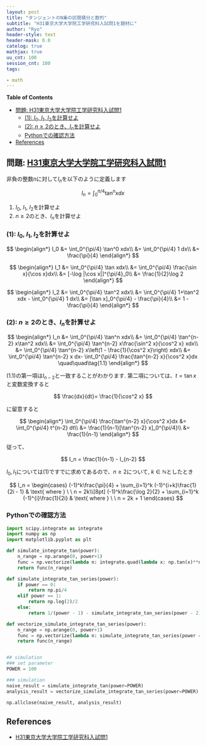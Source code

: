```yaml
---
layout: post
title: "タンジェントのN乗の区間積分と数列"
subtitle: "H31東京大学大学院工学研究科入試問1を題材に"
author: "Ryo"
header-style: text
header-mask: 0.0
catelog: true
mathjax: true
uu_cnt: 100
session_cnt: 100 
tags:

- math
---
```



**Table of Contents**
<!-- START doctoc generated TOC please keep comment here to allow auto update -->
<!-- DON'T EDIT THIS SECTION, INSTEAD RE-RUN doctoc TO UPDATE -->

- [問題: H31東京大学大学院工学研究科入試問1](#%E5%95%8F%E9%A1%8C-h31%E6%9D%B1%E4%BA%AC%E5%A4%A7%E5%AD%A6%E5%A4%A7%E5%AD%A6%E9%99%A2%E5%B7%A5%E5%AD%A6%E7%A0%94%E7%A9%B6%E7%A7%91%E5%85%A5%E8%A9%A6%E5%95%8F1)
  - [(1): $I_0$, $I_1$, $I_2$を計算せよ](#1-i_0-i_1-i_2%E3%82%92%E8%A8%88%E7%AE%97%E3%81%9B%E3%82%88)
  - [(2): $n\geq 2$のとき、$I_n$を計算せよ](#2-n%5Cgeq-2%E3%81%AE%E3%81%A8%E3%81%8Di_n%E3%82%92%E8%A8%88%E7%AE%97%E3%81%9B%E3%82%88)
  - [Pythonでの確認方法](#python%E3%81%A7%E3%81%AE%E7%A2%BA%E8%AA%8D%E6%96%B9%E6%B3%95)
- [References](#references)

<!-- END doctoc generated TOC please keep comment here to allow auto update -->

## 問題: [H31東京大学大学院工学研究科入試問1](https://www.t.u-tokyo.ac.jp/shared/admission/data/H31_suugaku_J)

非負の整数$n$に対して$I_n$を以下のように定義します

$$
I_n = \int_0^{\pi/4} \tan^n xdx
$$

1. $I_0$, $I_1$, $I_2$を計算せよ
2. $n\geq 2$のとき、$I_n$を計算せよ

### (1): $I_0$, $I_1$, $I_2$を計算せよ

$$
\begin{align*}
I_0 &= \int_0^{\pi/4} \tan^0 xdx\\
&= \int_0^{\pi/4} 1 dx\\
&= \frac{\pi}{4} 
\end{align*}
$$

$$
\begin{align*}
I_1 &= \int_0^{\pi/4} \tan xdx\\
&= \int_0^{\pi/4} \frac{\sin x}{\cos x}dx\\
&= [-\log |\cos x|]^{\pi/4}_0\\
&= \frac{1}{2}\log 2
\end{align*}
$$

$$
\begin{align*}
I_2 &= \int_0^{\pi/4} \tan^2 xdx\\
&= \int_0^{\pi/4} 1+\tan^2 xdx - \int_0^{\pi/4} 1 dx\\
&= [\tan x]_0^{\pi/4} - \frac{\pi}{4}\\
&= 1 - \frac{\pi}{4}
\end{align*}
$$

### (2): $n\geq 2$のとき、$I_n$を計算せよ

<div class="math display" style="overflow: auto">
$$
\begin{align*}
I_n &= \int_0^{\pi/4} \tan^n xdx\\
&= \int_0^{\pi/4} \tan^{n-2} x\tan^2 xdx\\
&= \int_0^{\pi/4} \tan^{n-2} x\frac{\sin^2 x}{\cos^2 x} xdx\\
&= \int_0^{\pi/4} \tan^{n-2} x\left(1 - \frac{1}{\cos^2 x}\right) xdx\\
&= \int_0^{\pi/4} \tan^{n-2} x dx- \int_0^{\pi/4} \frac{\tan^{n-2} x}{\cos^2 x}dx \quad\quad\tag{1.1}
\end{align*}
$$
</div>

(1.1)の第一項は$I_{n-2}$と一致することがわかります. 第二項については、$t = \tan x$と変数変換すると

$$
\frac{dx}{dt}= \frac{1}{\cos^2 x}
$$

に留意すると

$$
\begin{align*}
\int_0^{\pi/4} \frac{\tan^{n-2} x}{\cos^2 x}dx &= \int_0^{\pi/4} t^{n-2} dt\\
&= \frac{1}{n-1}[\tan^{n-2} x]_0^{\pi/4}\\
&= \frac{1}{n-1}
\end{align*}
$$

従って、

$$
I_n = \frac{1}{n-1} - I_{n-2} 
$$

$I_{0}, I_{1}$については(1)ですでに求めてあるので、$n\geq 2$について, $k\in \mathbb N$としたとき

$$
I_n = \begin{cases}
(-1)^k\frac{\pi}{4} + \sum_{i=1}^k (-1)^{i+k}\frac{1}{2i - 1} & \text{ where } \ \ n = 2k\\[8pt]
(-1)^k\frac{\log 2}{2} + \sum_{i=1}^k (-1)^{i}\frac{1}{2i} & \text{ where } \ \ n = 2k + 1
\end{cases}
$$

### Pythonでの確認方法

```python
import scipy.integrate as integrate
import numpy as np
import matplotlib.pyplot as plt

def simulate_integrate_tan(power):
    n_range = np.arange(0, power+1)
    func = np.vectorize(lambda n: integrate.quad(lambda x: np.tan(x)**n, 0, np.pi/4)[0])
    return func(n_range)

def simulate_integrate_tan_series(power):
    if power == 0:
        return np.pi/4
    elif power == 1:
        return np.log(2)/2
    else:
        return 1/(power - 1) - simulate_integrate_tan_series(power - 2)

def vectorize_simulate_integrate_tan_series(power):
    n_range = np.arange(0, power+1)
    func = np.vectorize(lambda n: simulate_integrate_tan_series(power =n))
    return func(n_range)


## simulation
### set parameter
POWER = 100

### simulation
naive_result = simulate_integrate_tan(power=POWER)
analysis_result = vectorize_simulate_integrate_tan_series(power=POWER)

np.allclose(naive_result, analysis_result)
```


## References

- [H31東京大学大学院工学研究科入試問1](https://www.t.u-tokyo.ac.jp/shared/admission/data/H31_suugaku_J)
